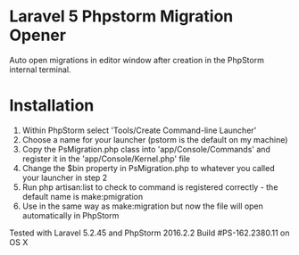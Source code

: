 # Laravel 5 Phpstorm Migration Opener

Auto open migrations in editor window after creation in the PhpStorm internal terminal.

# Installation

1. Within PhpStorm select 'Tools/Create Command-line Launcher'
2. Choose a name for your launcher (pstorm is the default on my machine)
3. Copy the PsMigration.php class into 'app/Console/Commands' and register it in the 'app/Console/Kernel.php' file
4. Change the $bin property in PsMigration.php to whatever you called your launcher in step 2
5. Run php artisan:list to check to command is registered correctly - the default name is make:pmigration
6. Use in the same way as make:migration but now the file will open automatically in PhpStorm

Tested with Laravel 5.2.45 and PhpStorm 2016.2.2 Build #PS-162.2380.11 on OS X


